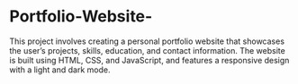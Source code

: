 # Portfolio-Website-
This project involves creating a personal portfolio website that showcases the user’s projects, skills, education, and contact information. The website is built using HTML, CSS, and JavaScript, and features a responsive design with a light and dark mode.
